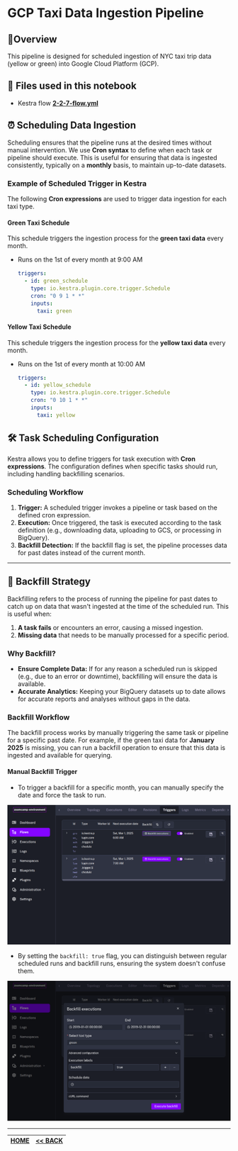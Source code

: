# GCP Taxi Data Ingestion Pipeline

## 📌Overview

This pipeline is designed for scheduled ingestion of NYC taxi trip data (yellow or green) into Google Cloud Platform (GCP).

## 📁 Files used in this notebook
- Kestra flow **[2-2-7-flow.yml](#)**

## ⏰ Scheduling Data Ingestion

Scheduling ensures that the pipeline runs at the desired times without manual intervention. We use **Cron syntax** to define when each task or pipeline should execute. This is useful for ensuring that data is ingested consistently, typically on a **monthly** basis, to maintain up-to-date datasets.


### Example of Scheduled Trigger in Kestra

The following **Cron expressions** are used to trigger data ingestion for each taxi type.

#### Green Taxi Schedule

This schedule triggers the ingestion process for the **green taxi data** every month.

- Runs on the 1st of every month at 9:00 AM

  ```yaml
  triggers:
    - id: green_schedule
      type: io.kestra.plugin.core.trigger.Schedule
      cron: "0 9 1 * *"
      inputs:
        taxi: green
  ```

#### Yellow Taxi Schedule

This schedule triggers the ingestion process for the **yellow taxi data** every month.

- Runs on the 1st of every month at 10:00 AM

  ```yaml
  triggers:
    - id: yellow_schedule
      type: io.kestra.plugin.core.trigger.Schedule
      cron: "0 10 1 * *"
      inputs:
        taxi: yellow
  ```

## 🛠️ Task Scheduling Configuration

Kestra allows you to define triggers for task execution with **Cron expressions**. The configuration defines when specific tasks should run, including handling backfilling scenarios.

### Scheduling Workflow

1. **Trigger:** A scheduled trigger invokes a pipeline or task based on the defined cron expression.
2. **Execution:** Once triggered, the task is executed according to the task definition (e.g., downloading data, uploading to GCS, or processing in BigQuery).
3. **Backfill Detection:** If the backfill flag is set, the pipeline processes data for past dates instead of the current month.

---

## 🔄 Backfill Strategy

Backfilling refers to the process of running the pipeline for past dates to catch up on data that wasn't ingested at the time of the scheduled run. This is useful when:

1. **A task fails** or encounters an error, causing a missed ingestion.
2. **Missing data** that needs to be manually processed for a specific period.

### Why Backfill?

- **Ensure Complete Data:** If for any reason a scheduled run is skipped (e.g., due to an error or downtime), backfilling will ensure the data is available.
- **Accurate Analytics:** Keeping your BigQuery datasets up to date allows for accurate reports and analyses without gaps in the data.

### Backfill Workflow

The backfill process works by manually triggering the same task or pipeline for a specific past date. For example, if the green taxi data for **January 2025** is missing, you can run a backfill operation to ensure that this data is ingested and available for querying.

#### Manual Backfill Trigger

- To trigger a backfill for a specific month, you can manually specify the date and force the task to run.

![alt](../assets/images/image-2.png)

- By setting the `backfill: true` flag, you can distinguish between regular scheduled runs and backfill runs, ensuring the system doesn't confuse them.

![alt](../assets/images/image-1.png)

---

| [HOME](../README.md) | [<< BACK](./2-2-6-notes.md) |
| -------------------- | ----------------------- |
